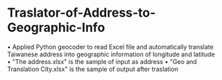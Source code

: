 # Traslator-of-Address-to-Geographic-Info

• Applied Python geocoder to read Excel file and automatically translate Taiwanese address into geographic information of longitude and latitude<br>
• "The address.xlsx" is the sample of input as address
• "Geo and Translation City.xlsx" is the sample of output after traslation

